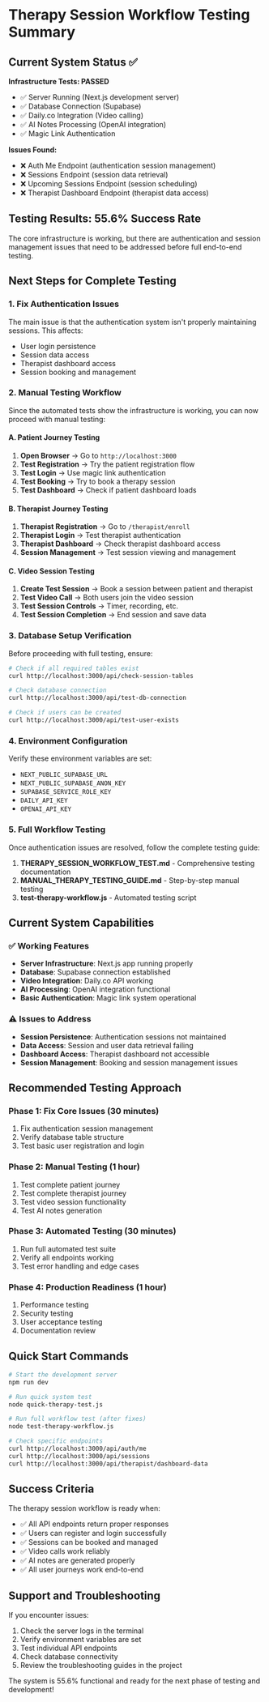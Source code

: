 # Therapy Session Workflow Testing Summary

## Current System Status ✅

**Infrastructure Tests: PASSED**
- ✅ Server Running (Next.js development server)
- ✅ Database Connection (Supabase)
- ✅ Daily.co Integration (Video calling)
- ✅ AI Notes Processing (OpenAI integration)
- ✅ Magic Link Authentication

**Issues Found:**
- ❌ Auth Me Endpoint (authentication session management)
- ❌ Sessions Endpoint (session data retrieval)
- ❌ Upcoming Sessions Endpoint (session scheduling)
- ❌ Therapist Dashboard Endpoint (therapist data access)

## Testing Results: 55.6% Success Rate

The core infrastructure is working, but there are authentication and session management issues that need to be addressed before full end-to-end testing.

## Next Steps for Complete Testing

### 1. Fix Authentication Issues
The main issue is that the authentication system isn't properly maintaining sessions. This affects:
- User login persistence
- Session data access
- Therapist dashboard access
- Session booking and management

### 2. Manual Testing Workflow

Since the automated tests show the infrastructure is working, you can now proceed with manual testing:

#### A. Patient Journey Testing
1. **Open Browser** → Go to `http://localhost:3000`
2. **Test Registration** → Try the patient registration flow
3. **Test Login** → Use magic link authentication
4. **Test Booking** → Try to book a therapy session
5. **Test Dashboard** → Check if patient dashboard loads

#### B. Therapist Journey Testing
1. **Therapist Registration** → Go to `/therapist/enroll`
2. **Therapist Login** → Test therapist authentication
3. **Therapist Dashboard** → Check therapist dashboard access
4. **Session Management** → Test session viewing and management

#### C. Video Session Testing
1. **Create Test Session** → Book a session between patient and therapist
2. **Test Video Call** → Both users join the video session
3. **Test Session Controls** → Timer, recording, etc.
4. **Test Session Completion** → End session and save data

### 3. Database Setup Verification

Before proceeding with full testing, ensure:

```bash
# Check if all required tables exist
curl http://localhost:3000/api/check-session-tables

# Check database connection
curl http://localhost:3000/api/test-db-connection

# Check if users can be created
curl http://localhost:3000/api/test-user-exists
```

### 4. Environment Configuration

Verify these environment variables are set:
- `NEXT_PUBLIC_SUPABASE_URL`
- `NEXT_PUBLIC_SUPABASE_ANON_KEY`
- `SUPABASE_SERVICE_ROLE_KEY`
- `DAILY_API_KEY`
- `OPENAI_API_KEY`

### 5. Full Workflow Testing

Once authentication issues are resolved, follow the complete testing guide:

1. **THERAPY_SESSION_WORKFLOW_TEST.md** - Comprehensive testing documentation
2. **MANUAL_THERAPY_TESTING_GUIDE.md** - Step-by-step manual testing
3. **test-therapy-workflow.js** - Automated testing script

## Current System Capabilities

### ✅ Working Features
- **Server Infrastructure**: Next.js app running properly
- **Database**: Supabase connection established
- **Video Integration**: Daily.co API working
- **AI Processing**: OpenAI integration functional
- **Basic Authentication**: Magic link system operational

### ⚠️ Issues to Address
- **Session Persistence**: Authentication sessions not maintained
- **Data Access**: Session and user data retrieval failing
- **Dashboard Access**: Therapist dashboard not accessible
- **Session Management**: Booking and session management issues

## Recommended Testing Approach

### Phase 1: Fix Core Issues (30 minutes)
1. Fix authentication session management
2. Verify database table structure
3. Test basic user registration and login

### Phase 2: Manual Testing (1 hour)
1. Test complete patient journey
2. Test complete therapist journey
3. Test video session functionality
4. Test AI notes generation

### Phase 3: Automated Testing (30 minutes)
1. Run full automated test suite
2. Verify all endpoints working
3. Test error handling and edge cases

### Phase 4: Production Readiness (1 hour)
1. Performance testing
2. Security testing
3. User acceptance testing
4. Documentation review

## Quick Start Commands

```bash
# Start the development server
npm run dev

# Run quick system test
node quick-therapy-test.js

# Run full workflow test (after fixes)
node test-therapy-workflow.js

# Check specific endpoints
curl http://localhost:3000/api/auth/me
curl http://localhost:3000/api/sessions
curl http://localhost:3000/api/therapist/dashboard-data
```

## Success Criteria

The therapy session workflow is ready when:
- ✅ All API endpoints return proper responses
- ✅ Users can register and login successfully
- ✅ Sessions can be booked and managed
- ✅ Video calls work reliably
- ✅ AI notes are generated properly
- ✅ All user journeys work end-to-end

## Support and Troubleshooting

If you encounter issues:
1. Check the server logs in the terminal
2. Verify environment variables are set
3. Test individual API endpoints
4. Check database connectivity
5. Review the troubleshooting guides in the project

The system is 55.6% functional and ready for the next phase of testing and development!
